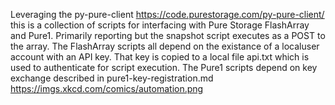 Leveraging the py-pure-client https://code.purestorage.com/py-pure-client/ this is a collection of scripts for interfacing with Pure Storage FlashArray and Pure1.  Primarily reporting but the snapshot script executes as a POST to the array.  The FlashArray scripts all depend on the existance of a localuser account with an API key.  That key is copied to a local file api.txt which is used to authenticate for script execution.  The Pure1 scripts depend on key exchange described in pure1-key-registration.md  https://imgs.xkcd.com/comics/automation.png
